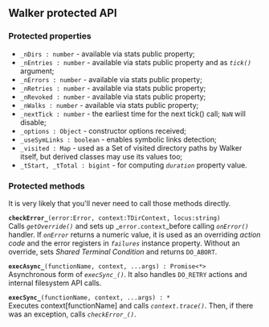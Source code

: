 ## Walker protected API

### Protected properties
   * `_nDirs : number` - available via stats public property;
   * `_nEntries : number` - available via stats public property and as _`tick()`_ argument;
   * `_nErrors : number` - available via stats public property;
   * `_nRetries : number` - available via stats public property;
   * `_nRevoked : number` - available via stats public property;
   * `_nWalks : number` - available via stats public property;
   * `_nextTick : number` - the earliest time for the next tick() call; `NaN` will disable;
   * `_options : Object` - constructor options received;
   * `_useSymLinks : boolean` - enables symbolic links detection;
   * `_visited : Map` - used as a Set of visited directory paths by Walker itself,
   but derived classes may use its values too;
   * `_tStart, _tTotal : bigint` - for computing _`duration`_ property value.
  
### Protected methods
It is very likely that you'll never need to call those methods directly.

**`checkError_`**`(error:Error, context:TDirContext, locus:string)`<br />
Calls _`getOverride()`_ and sets up _`error.context`_before calling _`onError()`_ handler.
If _`onError`_ returns a numeric value, it is used as an overriding _action code_ and
the error registers in _`failures`_ instance property. Without an override,
sets _Shared Terminal Condition_ and returns `DO_ABORT`.

**`execAsync_`**`(functionName, context, ...args) : Promise<*>`<br />
Asynchronous form of _`execSync_()`_. It also handles `DO_RETRY` actions and internal
filesystem API calls.

**`execSync_`**`(functionName, context, ...args) : *`<br />
Executes context[functionName] and calls _`context.trace()`_.
Then, if there was an exception, calls _`checkError_()`_.
